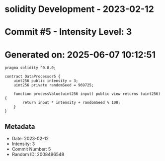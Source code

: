 ﻿# solidity Development - 2023-02-12
# Commit #5 - Intensity Level: 3
# Generated on: 2025-06-07 10:12:51
```solidity
pragma solidity ^0.8.0;

contract DataProcessor5 {
    uint256 public intensity = 3;
    uint256 private randomSeed = 969725;

    function processValue(uint256 input) public view returns (uint256) {
        return input * intensity + randomSeed % 100;
    }
}
```
## Metadata
- Date: 2023-02-12
- Intensity: 3
- Commit Number: 5
- Random ID: 2008496548
